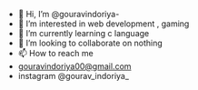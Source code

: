 - 👋 Hi, I’m @gouravindoriya-
- 👀 I’m interested in web development , gaming 
- 🌱 I’m currently learning c language
- 💞️ I’m looking to collaborate on nothing
- 📫 How to reach me
- gouravindoriya00@gmail.com
- instagram @gourav_indoriya_

<!---
gouravindoriya/gouravindoriya is a ✨ special ✨ repository because its `README.md` (this file) appears on your GitHub profile.
You can click the Preview link to take a look at your changes.
--->
